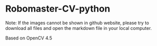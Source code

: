 # Robomaster-CV-python

Note: If the images cannot be shown in github website, please try to download all files and open the markdown file in your local computer.

Based on OpenCV 4.5
